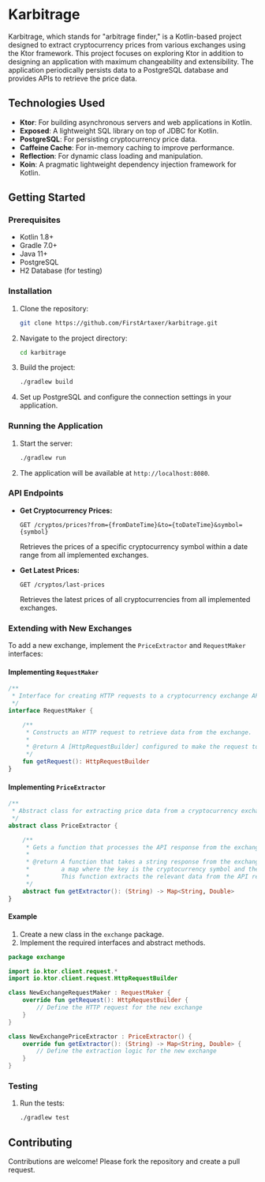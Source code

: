 
# Karbitrage

Karbitrage, which stands for "arbitrage finder," is a Kotlin-based project designed to extract cryptocurrency prices from various exchanges using the Ktor framework. This project focuses on exploring Ktor in addition to designing an application with maximum changeability and extensibility. The application periodically persists data to a PostgreSQL database and provides APIs to retrieve the price data.

## Technologies Used

- **Ktor**: For building asynchronous servers and web applications in Kotlin.
- **Exposed**: A lightweight SQL library on top of JDBC for Kotlin.
- **PostgreSQL**: For persisting cryptocurrency price data.
- **Caffeine Cache**: For in-memory caching to improve performance.
- **Reflection**: For dynamic class loading and manipulation.
- **Koin**: A pragmatic lightweight dependency injection framework for Kotlin.

## Getting Started

### Prerequisites

- Kotlin 1.8+
- Gradle 7.0+
- Java 11+
- PostgreSQL
- H2 Database (for testing)

### Installation

1. Clone the repository:
    ```sh
    git clone https://github.com/FirstArtaxer/karbitrage.git
    ```
2. Navigate to the project directory:
    ```sh
    cd karbitrage
    ```
3. Build the project:
    ```sh
    ./gradlew build
    ```
4. Set up PostgreSQL and configure the connection settings in your application.

### Running the Application

1. Start the server:
    ```sh
    ./gradlew run
    ```
2. The application will be available at `http://localhost:8080`.

### API Endpoints

- **Get Cryptocurrency Prices:**
  ```http
  GET /cryptos/prices?from={fromDateTime}&to={toDateTime}&symbol={symbol}
  ```
  Retrieves the prices of a specific cryptocurrency symbol within a date range from all implemented exchanges.

- **Get Latest Prices:**
  ```http
  GET /cryptos/last-prices
  ```
  Retrieves the latest prices of all cryptocurrencies from all implemented exchanges.

### Extending with New Exchanges

To add a new exchange, implement the `PriceExtractor` and `RequestMaker` interfaces:

#### Implementing `RequestMaker`

```kotlin
/**
 * Interface for creating HTTP requests to a cryptocurrency exchange API.
 */
interface RequestMaker {

    /**
     * Constructs an HTTP request to retrieve data from the exchange.
     *
     * @return A [HttpRequestBuilder] configured to make the request to the exchange's API.
     */
    fun getRequest(): HttpRequestBuilder
}
```

#### Implementing `PriceExtractor`

```kotlin
/**
 * Abstract class for extracting price data from a cryptocurrency exchange.
 */
abstract class PriceExtractor {

    /**
     * Gets a function that processes the API response from the exchange.
     *
     * @return A function that takes a string response from the exchange's API and returns
     *         a map where the key is the cryptocurrency symbol and the value is the price.
     *         This function extracts the relevant data from the API response string.
     */
    abstract fun getExtractor(): (String) -> Map<String, Double>
}
```

#### Example

1. Create a new class in the `exchange` package.
2. Implement the required interfaces and abstract methods.

```kotlin
package exchange

import io.ktor.client.request.*
import io.ktor.client.request.HttpRequestBuilder

class NewExchangeRequestMaker : RequestMaker {
    override fun getRequest(): HttpRequestBuilder {
        // Define the HTTP request for the new exchange
    }
}

class NewExchangePriceExtractor : PriceExtractor() {
    override fun getExtractor(): (String) -> Map<String, Double> {
        // Define the extraction logic for the new exchange
    }
}
```

### Testing

1. Run the tests:
    ```sh
    ./gradlew test
    ```

## Contributing

Contributions are welcome! Please fork the repository and create a pull request.
